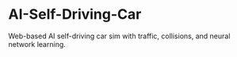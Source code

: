 # AI-Self-Driving-Car
Web-based AI self-driving car sim with traffic, collisions, and neural network learning.
